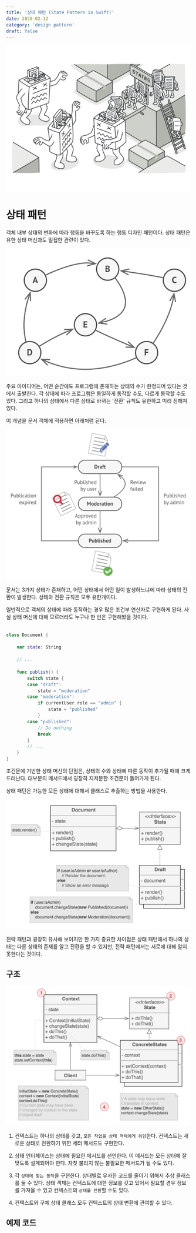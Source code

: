 ```yaml
---
title: '상태 패턴 (State Pattern in Swift)'
date: 2020-02-12
category: 'design pattern'
draft: false
---
```


![](./images/state-pattern-1.png)

# 상태 패턴

객체 내부 상태의 변화에 따라 행동을 바꾸도록 하는 행동 디자인 패턴이다. 상태 패턴은 유한 상태 머신과도 밀접한 관련이 있다.

![](./images/state-pattern-2.png)

주요 아이디어는, 어떤 순간에도 프로그램에 존재하는 상태의 수가 한정되어 있다는 것에서 출발한다. 각 상태에 따라 프로그램은 동일하게 동작할 수도, 다르게 동작할 수도 있다. 그리고 하나의 상태에서 다른 상태로 바뀌는 '전환' 규칙도 유한하고 미리 정해져 있다.

이 개념을 문서 객체에 적용하면 아래처럼 된다.

![](./images/state-pattern-3.png)

문서는 3가지 상태가 존재하고, 어떤 상태에서 어떤 일이 발생하느냐에 따라 상태의 전환이 발생한다. 상태와 전환 규칙은 모두 유한개이다.

일반적으로 객체의 상태에 따라 동작하는 경우 많은 조건부 연산자로 구현하게 된다. 사실 상태 머신에 대해 모르더라도 누구나 한 번은 구현해봤을 것이다.

```swift

class Document {
    
    var state: String
    
    // ...
    
    func publish() {
        switch state {
        case "draft":
            state = "moderation"
        case "moderation":
            if currentUser.role == "admin" {
                state = "published"
            }
        case "published":
            // Do nothing
            break
        }
        // ...
    }
}
```

조건문에 기반한 상태 머신의 단점은, 상태의 수와 상태에 따른 동작이 추가될 때에 크게 드러난다. 대부분의 메서드에서 굉장히 지저분한 조건문이 들어가게 된다.

상태 패턴은 가능한 모든 상태에 대해서 클래스로 추출하는 방법을 사용한다.

![](./images/state-pattern-4.png)

전략 패턴과 굉장히 유사해 보이지만 한 가지 중요한 차이점은 상태 패턴에서 하나의 상태는 다른 상태의 존재를 알고 전환을 할 수 있지만, 전략 패턴에서는 서로에 대해 알지 못한다는 것이다.

## 구조

![](./images/state-pattern-5.png)

1. 컨텍스트는 하나의 상태를 갖고, `모든 작업을 상태 객체에게 위임`한다. 컨텍스트는 새로운 상태로 전환하기 위한 세터 메서드도 구현한다.

2. 상태 인터페이스는 상태에 필요한 메서드를 선언한다. 이 메서드는 모든 상태에 잘 맞도록 설계되어야 한다. 자칫 불리지 않는 불필요한 메서드가 될 수도 있다.

3. 각 `상태에 맞는 동작`을 구현한다. 상태별로 유사한 코드를 줄이기 위해서 추상 클래스를 둘 수 있다. 상태 객체는 컨텍스트에 대한 정보를 갖고 있어서 필요할 경우 정보를 가져올 수 있고 컨텍스트의 `상태를 전환`할 수도 있다.

4. 컨텍스트와 구체 상태 클래스 모두 컨텍스트의 상태 변환에 관여할 수 있다.

## 예제 코드